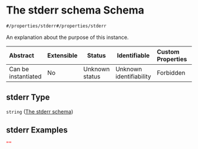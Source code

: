 # The stderr schema Schema

```txt
#/properties/stderr#/properties/stderr
```

An explanation about the purpose of this instance.


| Abstract            | Extensible | Status         | Identifiable            | Custom Properties | Additional Properties | Access Restrictions | Defined In                                                                                      |
| :------------------ | ---------- | -------------- | ----------------------- | :---------------- | --------------------- | ------------------- | ----------------------------------------------------------------------------------------------- |
| Can be instantiated | No         | Unknown status | Unknown identifiability | Forbidden         | Allowed               | none                | [test_result.schema.json\*](../../../spec/0.0.1/test_result.schema.json "open original schema") |

## stderr Type

`string` ([The stderr schema](test_result-properties-the-stderr-schema.md))

## stderr Examples

```json
""
```
